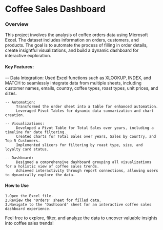# Coffee Sales Dashboard 

### Overview

This project involves the analysis of coffee orders data using Microsoft Excel. 
The dataset includes information on orders, customers, and products. 
The goal is to automate the process of filling in order details, create insightful visualizations, and build a dynamic dashboard for interactive exploration.

#### Key Features:

-- Data Integration:
         Used Excel functions such as XLOOKUP, INDEX, and MATCH to seamlessly integrate data from multiple sheets, 
         including customer names, emails, country, coffee types, roast types, unit prices, and sizes.

    -- Automation:
         Transformed the order sheet into a table for enhanced automation.
         Leveraged Pivot Tables for dynamic data summarization and chart creation.

    -- Visualizations:
         Developed a Pivot Table for Total Sales over years, including a timeline for date filtering.
         Created charts for Total Sales over years, Sales by Country, and Top 5 Customers.
         Implemented slicers for filtering by roast type, size, and loyalty card status.

    -- Dashboard:
         Designed a comprehensive dashboard grouping all visualizations for a holistic view of coffee sales trends.
         Achieved interactivity through report connections, allowing users to dynamically explore the data.

#### How to Use

    1.Open the Excel file.
    2.Review the 'Orders' sheet for filled data.
    3.Navigate to the 'Dashboard' sheet for an interactive coffee sales dashboard experience.

Feel free to explore, filter, and analyze the data to uncover valuable insights into coffee sales trends!
